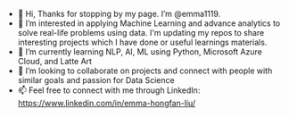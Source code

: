 - 👋 Hi, Thanks for stopping by my page. I’m @emma1119.
- 👀 I’m interested in applying Machine Learning and advance analytics to solve real-life problems using data. I'm updating my repos to share interesting projects which I have done or useful learnings materials.
- 🌱 I’m currently learning NLP, AI, ML using Python, Microsoft Azure Cloud, and Latte Art
- 💞️ I’m looking to collaborate on projects and connect with people with similar goals and passion for Data Science
- 📫 Feel free to connect with me through LinkedIn: https://www.linkedin.com/in/emma-hongfan-liu/

<!---
emma1119/emma1119 is a ✨ special ✨ repository because its `README.md` (this file) appears on your GitHub profile.
You can click the Preview link to take a look at your changes.
--->
